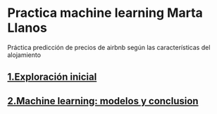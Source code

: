 # Practica machine learning Marta Llanos 
Práctica predicción de precios de airbnb según las características del alojamiento 

## [1.Exploración inicial](Exploracion_inicial_datos.ipynb)
## [2.Machine learning: modelos y conclusion](Modelos_machine_learning_v2.html)
